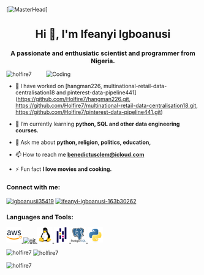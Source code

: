 [![MasterHead]("https://tse4.mm.bing.net/th?id=OIP.gbN91o1uzR3TKLCfeL749wHaD7&pid=Api&P=0&h=180)]
<h1 align="center">Hi 👋, I'm Ifeanyi Igboanusi</h1>
<h3 align="center">A passionate and enthusiatic scientist and programmer from Nigeria.</h3>
<img align="right" alt="Coding" width="400" src="https://tse2.mm.bing.net/th?id=OIP.1R4hFkBSXMrsfN0JaFdQ0AHaEK&pid=Api&P=0&h=180">

<p align="left"> <img src="https://komarev.com/ghpvc/?username=holfire7&label=Profile%20views&color=0e75b6&style=flat" alt="holfire7" /> </p>

- 🔭 I have worked on [hangman226, multinational-retail-data-centralisation18 and pinterest-data-pipeline441](https://github.com/Holfire7/hangman226.git, https://github.com/Holfire7/multinational-retail-data-centralisation18.git, https://github.com/Holfire7/pinterest-data-pipeline441.git)

- 🌱 I’m currently learning **python, SQL and other data engineering courses.**

- 💬 Ask me about **python, religion, politics, education,**

- 📫 How to reach me **benedictusclem@icloud.com**

- ⚡ Fun fact **I love movies and cooking.**

<h3 align="left">Connect with me:</h3>
<p align="left">
<a href="https://twitter.com/igboanusii35419" target="blank"><img align="center" src="https://raw.githubusercontent.com/rahuldkjain/github-profile-readme-generator/master/src/images/icons/Social/twitter.svg" alt="igboanusii35419" height="30" width="40" /></a>
<a href="https://linkedin.com/in/ifeanyi-igboanusi-163b30262" target="blank"><img align="center" src="https://raw.githubusercontent.com/rahuldkjain/github-profile-readme-generator/master/src/images/icons/Social/linked-in-alt.svg" alt="ifeanyi-igboanusi-163b30262" height="30" width="40" /></a>
</p>

<h3 align="left">Languages and Tools:</h3>
<p align="left"> <a href="https://aws.amazon.com" target="_blank" rel="noreferrer"> <img src="https://raw.githubusercontent.com/devicons/devicon/master/icons/amazonwebservices/amazonwebservices-original-wordmark.svg" alt="aws" width="40" height="40"/> </a> <a href="https://git-scm.com/" target="_blank" rel="noreferrer"> <img src="https://www.vectorlogo.zone/logos/git-scm/git-scm-icon.svg" alt="git" width="40" height="40"/> </a> <a href="https://www.linux.org/" target="_blank" rel="noreferrer"> <img src="https://raw.githubusercontent.com/devicons/devicon/master/icons/linux/linux-original.svg" alt="linux" width="40" height="40"/> </a> <a href="https://pandas.pydata.org/" target="_blank" rel="noreferrer"> <img src="https://raw.githubusercontent.com/devicons/devicon/2ae2a900d2f041da66e950e4d48052658d850630/icons/pandas/pandas-original.svg" alt="pandas" width="40" height="40"/> </a> <a href="https://www.postgresql.org" target="_blank" rel="noreferrer"> <img src="https://raw.githubusercontent.com/devicons/devicon/master/icons/postgresql/postgresql-original-wordmark.svg" alt="postgresql" width="40" height="40"/> </a> <a href="https://www.python.org" target="_blank" rel="noreferrer"> <img src="https://raw.githubusercontent.com/devicons/devicon/master/icons/python/python-original.svg" alt="python" width="40" height="40"/> </a> </p>

<p><img align="left" src="https://github-readme-stats.vercel.app/api/top-langs?username=holfire7&show_icons=true&locale=en&layout=compact" alt="holfire7" /></p>

<p>&nbsp;<img align="center" src="https://github-readme-stats.vercel.app/api?username=holfire7&show_icons=true&locale=en" alt="holfire7" /></p>

<p><img align="center" src="https://github-readme-streak-stats.herokuapp.com/?user=holfire7&" alt="holfire7" /></p>

